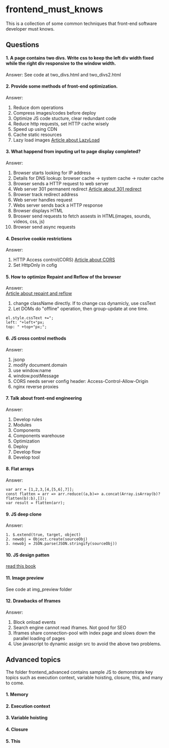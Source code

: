 # frontend_must_knows
This is a collection of some common techniques that front-end software developer must knows.

## Questions
#### 1. A page contains two divs. Write css to keep the left div width fixed while the right div responsive to the window width.
Answer: See code at two_divs.html and two_divs2.html  
#### 2. Provide some methods of front-end optimization.
Answer:  
1. Reduce dom operations  
2. Compress images/codes before deploy  
3. Optimize JS code stucture, clear redundant code  
4. Reduce http requests, set HTTP cache wisely  
5. Speed up using CDN  
6. Cache static resources  
7. Lazy load images [Article about LazyLoad](http://www.jianshu.com/p/dc5fd46ff22c)
#### 3. What happend from inputing url to page display completed?  
Answer:  
1. Browser starts looking for IP address  
2. Details for DNS lookup: browser cache -> system cache -> router cache  
3. Browser sends a HTTP request to web server  
4. Web server 301 permanent redirect [Article about 301 redirect](http://www.ruanyifeng.com/notes/2007/08/301_redirect.html)  
5. Browser track redirect address  
6. Web server handles request  
7. Webs server sends back a HTTP response  
8. Browser displays HTML    
9. Broswer send requests to fetch assests in HTML(images, sounds, videos, css, js)  
10. Browser send async requests  
#### 4. Descrive cookie restrictions  
Answer:  
1. HTTP Access control(CORS) [Article about CORS](https://developer.mozilla.org/en-US/docs/Web/HTTP/Access_control_CORS)  
2. Set HttpOnly in cofig  

#### 5. How to optimize Repaint and Reflow of the browser  
Answer:  
[Article about repaint and reflow](http://www.css88.com/archives/4996)  
1. change className directly. If to change css dynamicly, use cssText  
2. Let DOMs do "offline" operation, then group-update at one time.  

```  
el.style.cssText +=";
left: "+left+"px;
top: " +top+"px;";
```  

#### 6. JS cross control methods  
Answer:  
1. jsonp  
2. modify document.domain  
3. use window.name  
4. window.postMessage  
5. CORS needs server config header: Access-Control-Allow-Origin  
6. nginx reverse proxies  

#### 7. Talk about front-end engineering
Answer:  
1. Develop rules  
2. Modules  
3. Components  
4. Components warehouse  
5. Optimization  
6. Deploy  
7. Develop flow  
8. Develop tool  
#### 8. Flat arrays  
Answer:  
```
var arr = [1,2,3,[4,[5,6],7]];
const flatten = arr => arr.reduce((a,b)=> a.concat(Array.isArray(b)?flatten(b):b),[]);
var result = flatten(arr);
```
#### 9. JS deep clone  
Answer:  
```
1. $.extend(true, target, object)
2. newobj = Object.create(sourceObj)
3. newobj = JSON.parse(JSON.stringify(sourceObj))
```
#### 10. JS design patten
[read this book](https://addyosmani.com/resources/essentialjsdesignpatterns/book/) 
#### 11. Image preview  
See code at img_preview folder  
#### 12. Drawbacks of Iframes  
Answer:  
1. Block onload events  
2. Search engine cannot read iframes. Not good for SEO  
3. Iframes share connection-pool with index page and slows down the parallel loading of pages  
4. Use javascript to dynamic assign src to avoid the above two problems.  

## Advanced topics
The folder frontend_advanced contains sample JS to demonstrate key topics such as execution context, variable hoisting, closure, this, and many to come.

#### 1. Memory
#### 2. Execution context
#### 3. Variable hoisting
#### 4. Closure
#### 5. This
